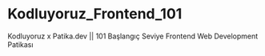 # Kodluyoruz_Frontend_101
Kodluyoruz x Patika.dev || 101 Başlangıç Seviye Frontend Web Development Patikası
